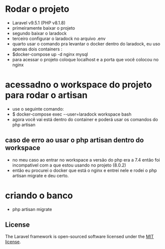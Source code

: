 # Rodar o projeto 
* Laravel v9.5.1 (PHP v8.1.8)
* primeiramente baixar o projeto
* segundo baixar o laradock
* terceiro configurar o laradock no arquivo .env
* quarto usar o comando pra levantar o docker dentro do laradock, eu uso apenas dois containers :
* $docker-compose up -d nginx mysql 
* para acessar o projeto coloque localhost e a porta que você colocou no nginx 

# acessadno o workspace do projeto para rodar o artisan
* use o seguinte comando:
* $ docker-compose exec --user=laradock workspace bash 
* agora você vai está dentro do container e poderá usar os comandos do php artisan 

## caso de erro ao usar o php artisan dentro do workspace
* no meu caso ao entrar no workspace a versão do php era a 7.4 então foi incompativel com a que estou usando no projeto (8.0.2)
* então eu procurei o docker que está o nginx e entrei nele e rodei o php artisan migrate e deu certo.
# criando o banco
* php artisan migrate 

## License

The Laravel framework is open-sourced software licensed under the [MIT license](https://opensource.org/licenses/MIT).
